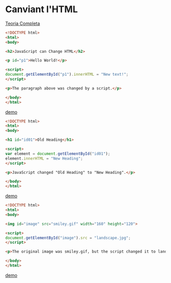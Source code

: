 Canviant l'HTML
======

[Teoria Completa](https://www.w3schools.com/js/js_htmldom_html.asp)

```html
<!DOCTYPE html>
<html>
<body>

<h2>JavaScript can Change HTML</h2>

<p id="p1">Hello World!</p>

<script>
document.getElementById("p1").innerHTML = "New text!";
</script>

<p>The paragraph above was changed by a script.</p>

</body>
</html>

```
[demo](https://www.w3schools.com/js/tryit.asp?filename=tryjs_change_innerhtml)

```html
<!DOCTYPE html>
<html>
<body>

<h1 id="id01">Old Heading</h1>

<script>
var element = document.getElementById("id01");
element.innerHTML = "New Heading";
</script>

<p>JavaScript changed "Old Heading" to "New Heading".</p>

</body>
</html> 
```

[demo](https://www.w3schools.com/js/tryit.asp?filename=tryjs_dom_innerhtml)

```html
<!DOCTYPE html>
<html>
<body>

<img id="image" src="smiley.gif" width="160" height="120">

<script>
document.getElementById("image").src = "landscape.jpg";
</script>

<p>The original image was smiley.gif, but the script changed it to landscape.jpg</p>

</body>
</html>
```
[demo](https://www.w3schools.com/js/tryit.asp?filename=tryjs_dom_image)

